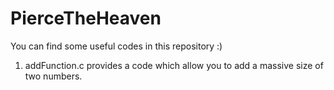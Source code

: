 # PierceTheHeaven
You can find some useful codes in this repository :)

1. addFunction.c provides a code which allow you to add a massive size of two numbers.
